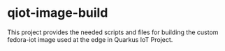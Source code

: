 # qiot-image-build

This project provides the needed scripts and files for building the custom fedora-iot image used at the edge in Quarkus IoT Project.
